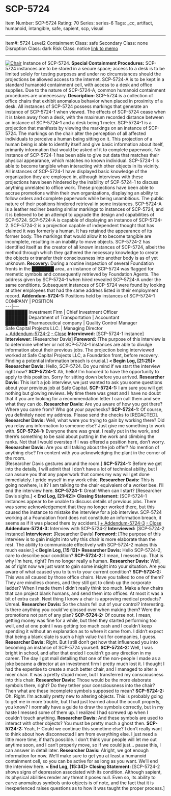 # SCP-5724
Item Number: SCP-5724
Rating: 70
Series: series-6
Tags: _cc, artifact, humanoid, intangible, safe, sapient, scp, visual

---

Item#: 5724
Level2
Containment Class:
safe
Secondary Class:
none
Disruption Class:
dark
Risk Class:
notice
[link to memo](/classification-committee-memo)  

* * *
[![Chair](https://scp-wiki.wdfiles.com/local--resized-images/scp-5724/Chair/medium.jpg)](https://scp-wiki.wdfiles.com/local--files/scp-5724/Chair)
Instance of SCP-5724.
**Special Containment Procedures:** SCP-5724 instances are to be stored in a secure space; access to a desk is to be limited solely for testing purposes and under no circumstances should the projections be allowed access to the internet. SCP-5724-A is to be kept in a standard humanoid containment cell, with access to a desk and office supplies. Due to the nature of SCP-5724-A, common humanoid containment procedures are unnecessary.
**Description:** SCP-5724 is a collection of office chairs that exhibit anomalous behavior when placed in proximity of a desk. All instances of SCP-5724 possess markings that generate an instance of SCP-5724-1 when viewed. The effects of SCP-5724 cease when it is taken away from a desk, with the maximum recorded distance between an instance of SCP-5724-1 and a desk being 1 meter.
SCP-5724-1 is a projection that manifests by viewing the markings on an instance of SCP-5724. The markings on the chair alter the perception of all affected individuals to perceive a human being sitting on it. This projection of a human being is able to identify itself and give basic information about itself, primarily information that would be asked of it to complete paperwork. No instance of SCP-5724-1 has been able to give out data that matches their physical appearance, which matches no known individual. SCP-5724-1 is able to become tangible when interacting with other objects in its vicinity.
All instances of SCP-5724-1 have displayed basic knowledge of the organization they are employed in, although interviews with these projections have been hindered by the inability of SCP-5724-1 to discuss anything unrelated to office work. These projections have been able to accrue promotions within their own organizations, displaying an ability to follow orders and complete paperwork while being unambitious. The public nature of their positions hindered retrieval in some instances.
SCP-5724-A is a leather recliner bearing similar markings to instances of SCP-5724, and it is believed to be an attempt to upgrade the design and capabilities of SCP-5724. SCP-5724-A is capable of displaying an instance of SCP-5724-2.
SCP-5724-2 is a projection capable of independent thought that has claimed it was formerly a human. It has retained the appearance of its former body. The markings that would allow it to become tangible are incomplete, resulting in an inability to move objects. SCP-5724-2 has identified itself as the creator of all known instances of SCP-5724, albeit the method through which they gathered the necessary knowledge to create the objects or transfer their consciousness into another body is as of yet unknown.
**Recovery:** During a routine inspection of several Foundation fronts in the ███████ area, an instance of SCP-5724 was flagged for memetic symbols and consequently retrieved by Foundation Agents. The address given by SCP-5724-1 when hired revealed SCP-5724-A under the same conditions. Subsequent instances of SCP-5724 were found by looking at other employees that had the same address listed in their employment record.
**Addendum-5724-1:** Positions held by instances of SCP-5724-1
COMPANY | POSITION  
---|---  
███████ Investment Firm | Chief Investment Officer  
███████ Department of Transportation | Accountant  
███████ Pharmaceutical company | Quality Control Manager  
Safe Capital Projects LLC. | Managing Director  
[\+ Addendum-5724-2](javascript:;)
[\- Close](javascript:;)
**Interviewed:** [SCP-5724-1 instance]
**Interviewer:** [Researcher Davis]
**Foreword:** [The purpose of this interview is to determine whether or not SCP-5724-1 instances are able to divulge information about their previous jobs. The projection being interviewed worked at Safe Capital Projects LLC, a Foundation front, before recovery. Finding a potential information breach is crucial.]
**< Begin Log, [21:25]>**
**Researcher Davis:** Hello, SCP-5724. Do you mind if we start the interview right now?
**SCP-5724-1:** Ah, hello! I’m honored to have the opportunity to apply to this position. Sorry for sitting down before you arrived.
**Researcher Davis:** This isn’t a job interview, we just wanted to ask you some questions about your previous job at Safe Capital.
**SCP-5724-1:** I am sure you will get nothing but glowing reviews. My time there was great and I have no doubt that if you are looking for a recommendation letter I can call them and see what they can do.
**Researcher Davis:** Are you aware of how you got there? Where you came from? Who got your paychecks?
**SCP-5724-1:** Of course, you definitely need my address. Please send the checks to [REDACTED].
**Researcher Davis:** Well, what were you trying to gain by working there? Did you relay any information to someone else? Just give me something to work with.
**SCP-5724-1:** Everyone there was great. I really put in the work, and there’s something to be said about putting in the work and climbing the ranks. Not that I would overstep if I was offered a position here, don’t worry.
**Researcher Davis:** Are you still talking about the job offer? No mention of anything else? I’m content with you acknowledging the plant in the corner of the room.  
[Researcher Davis gestures around the room.]
**SCP-5724-1:** Before we get into the details, I will admit that I don’t have a lot of technical ability, but I can assure you that any paperwork that comes my way will get done immediately. I pride myself in my work ethic.
**Researcher Davis:** This is going nowhere, is it? I am talking to the chair equivalent of a worker bee. I’ll end the interview here.
**SCP-5724-1:** Great! When can I start?
[Researcher Davis sighs.]
**< End Log, [21:42]>**
**Closing Statement:** [SCP-5724-1 instances appear to be unable to discuss details of previous jobs. There was some acknowledgement that they no longer worked there, but this caused the instance to mistake the interview for a job interview. SCP-5724 working at a Foundation front does not constitute an information breach, it seems as if it was placed there by accident.]
[\+ Addendum-5724-3](javascript:;)
[\- Close](javascript:;)
**Addendum-5724-3:** Interview with SCP-5724-2
**Interviewed:** [SCP-5724-2 instance]
**Interviewer:** [Researcher Davis]
**Foreword:** [The purpose of this interview is to gain insight into why this chair is more elaborate than the rest. The ability to communicate effectively with SCP-5724-2 makes this much easier.]
**< Begin Log, [15:12]>**
**Researcher Davis:** Hello SCP-5724-2, care to describe your condition?
**SCP-5724-2:** I mean, I messed up. That is why I’m here, right? I’m no longer really a human.
**Researcher Davis:** Well, as of right now we just want to gain some insight into your situation. Are you aware of what caused you to turn to your current condition?
**SCP-5724-2:** This was all caused by those office chairs. Have you talked to one of them? They are mindless drones, and they still got to climb up the corporate ladder? When I made them I didn’t really think too much. Make a few chairs that can project blank humans, and send them into offices. At most it was a bit of extra cash. Next thing I know a chair is approving medical products? Unreal.
**Researcher Davis:** So the chairs fell out of your control? Interesting. Is there anything you could’ve glossed over when making them? Were the promotions not part of any plan?
**SCP-5724-2:** Of course not. I mean, getting money was fine for a while, but then they started performing too well, and at one point I was getting too much cash and I couldn’t keep spending it without an explanation as to where it came from. I didn’t expect that being a blank slate is such a high value trait for companies, I guess.
**Researcher Davis:** Right. But I still don’t get how that influenced you into becoming an instance of SCP-5724 yourself.
**SCP-5724-2:** Well, I was bright in school, and after that ended I couldn’t go any direction in my career. The day I got mail detailing that one of the non-people I made as a joke became a director at an investment firm I pretty much lost it. I thought I had the expertise to create a much better chair, and I managed to alter a nicer chair. It was a pretty stupid move, but I transferred my consciousness into this chair.
**Researcher Davis:** Those would be the more elaborate symbols there, right? Do they tether your consciousness into the chair? Then what are these incomplete symbols supposed to mean?
**SCP-5724-2:** Oh. Right. I’m actually pretty new to altering objects. This is probably going to get me in more trouble, but I had just learned about the occult properly, you know? I normally have a guide to draw the symbols correctly, but in my haste I messed some of them up. I realized I had screwed up when I couldn’t touch anything.
**Researcher Davis:** And these symbols are used to interact with other objects? You must be pretty much a ghost then.
**SCP-5724-2:** Yeah, I- Could we continue this sometime else? I don’t really want to think about how disconnected I am from everything else. I just need a little more time, if that’s possible. I don’t think your people will let me out anytime soon, and I can’t properly move, so if we could just… pause this, I can answer in detail later.
**Researcher Davis:** Alright, we got enough information for now. We’ll make sure to get you at least a humanoid containment cell, so you can be active for as long as you want. We’ll end the interview here.
**< End Log, [15:34]>**
**Closing Statement:** [SCP-5724-2 shows signs of depression associated with its condition. Although sapient, its physical abilities render any threat it poses null. Even so, its ability to carve anomalous symbols unto objects is of note, and the fact that it is inexperienced raises questions as to how it was taught the proper process.]
